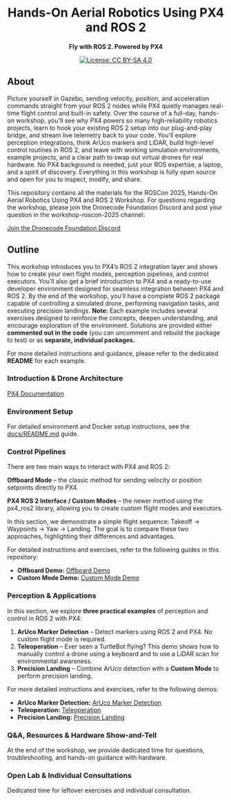 <h1 align="center">Hands-On Aerial Robotics Using PX4 and ROS 2</h1>

<p align="center">
    <strong>Fly with ROS 2. Powered by PX4</strong>
</p>
<p align="center">
    <a href="https://creativecommons.org/licenses/by-sa/4.0/">
        <img src="https://img.shields.io/badge/License-CC_BY--SA_4.0-lightgrey.svg" alt="License: CC BY-SA 4.0">
    </a>
</p>

## About

Picture yourself in Gazebo, sending velocity, position, and acceleration commands straight from your ROS 2 nodes while PX4 quietly manages real-time flight control and built-in safety.
Over the course of a full-day, hands-on workshop, you'll see why PX4 powers so many high-reliability robotics projects, learn to hook your existing ROS 2 setup into our plug-and-play bridge, and stream live telemetry back to your code.
You'll explore perception integrations, think ArUco markers and LiDAR, build high-level control routines in ROS 2, and leave with working simulation environments, example projects, and a clear path to swap out virtual drones for real hardware.
No PX4 background is needed, just your ROS expertise, a laptop, and a spirit of discovery. Everything in this workshop is fully open source and open for you to inspect, modify, and share.

This repository contains all the materials for the ROSCon 2025, Hands-On Aerial Robotics Using PX4 and ROS 2 Workshop.
For questions regarding the workshop, please join the Dronecode Foundation Discord and post your question in the workshop-roscon-2025 channel:

[Join the Dronecode Foundation Discord](https://discord.gg/dhPwqRVD)

## Outline

This workshop introduces you to PX4’s ROS 2 integration layer and shows how to create your own flight modes, perception pipelines, and control executors.
You’ll also get a brief introduction to PX4 and a ready-to-use developer environment designed for seamless integration between PX4 and ROS 2.
By the end of the workshop, you’ll have a complete ROS 2 package capable of controlling a simulated drone, performing navigation tasks, and executing precision landings.
**Note:** Each example includes several exercises designed to reinforce the concepts, deepen understanding, and encourage exploration of the environment.
Solutions are provided either **commented out in the code** (you can uncomment and rebuild the package to test) or as **separate, individual packages.**

For more detailed instructions and guidance, please refer to the dedicated **README** for each example.

### Introduction & Drone Architecture

[PX4 Documentation](https://docs.px4.io/main/en/)

### Environment Setup

For detailed environment and Docker setup instructions, see the [docs/README.md](docs/setup.md) guide.

### Control Pipelines

There are two main ways to interact with PX4 and ROS 2:

**Offboard Mode** – the classic method for sending velocity or position setpoints directly to PX4.

**PX4 ROS 2 Interface / Custom Modes** – the newer method using the px4_ros2 library, allowing you to create custom flight modes and executors.

In this section, we demonstrate a simple flight sequence: Takeoff → Waypoints → Yaw → Landing.
The goal is to compare these two approaches, highlighting their differences and advantages.

For detailed instructions and exercises, refer to the following guides in this repository:

- **Offboard Demo:** [Offboard Demo](offboard_demo/README.md)
- **Custom Mode Demo:** [Custom Mode Demo](custom_mode_demo/README.md)

### Perception & Applications

In this section, we explore **three practical examples** of perception and control in ROS 2 with PX4:

1. **ArUco Marker Detection** – Detect markers using ROS 2 and PX4. No custom flight mode is required.
2. **Teleoperation** – Ever seen a TurtleBot flying? This demo shows how to manually control a drone using a keyboard and to use a LiDAR scan for environmental awareness.
3. **Precision Landing** – Combine ArUco detection with a **Custom Mode** to perform precision landing.

For more detailed instructions and exercises, refer to the following demos:

- **ArUco Marker Detection:** [ArUco Marker Detection](aruco_tracker/README.md)
- **Teleoperation:** [Teleoperation](teleop/README.md)
- **Precision Landing:** [Precision Landing](precision_land/README.md)

### Q&A, Resources & Hardware Show-and-Tell

At the end of the workshop, we provide dedicated time for questions, troubleshooting, and hands-on guidance with hardware.

### Open Lab & Individual Consultations

Dedicated time for leftover exercises and individual consultation.
